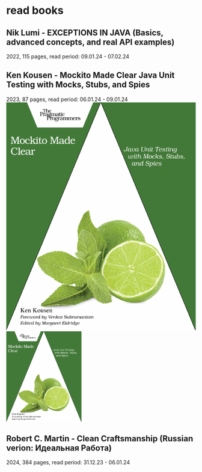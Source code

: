 # read books

## Nik Lumi - EXCEPTIONS IN JAVA (Basics, advanced concepts, and real API examples)
2022, 115 pages, read period: 09.01.24 - 07.02.24

## Ken Kousen - Mockito Made Clear Java Unit Testing with Mocks, Stubs, and Spies
2023, 87 pages, read period: 06.01.24 - 09.01.24\
![Mockito logo](/covers/Mockito.png "Mockito logo")\
<img src="./covers/Mockito.png" alt="Mockito logo" width="200"/>

## Robert C. Martin - Clean Craftsmanship (Russian verion: Идеальная Работа)
2024, 384 pages, read period: 31.12.23 - 06.01.24
